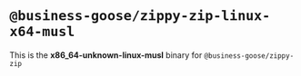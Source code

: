 # `@business-goose/zippy-zip-linux-x64-musl`

This is the **x86_64-unknown-linux-musl** binary for `@business-goose/zippy-zip`
